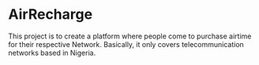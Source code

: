 # AirRecharge
This project is to create a platform where people come to purchase airtime for their respective Network. Basically, it only covers telecommunication networks based in Nigeria.


